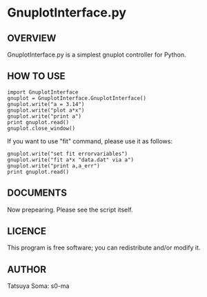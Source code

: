 GnuplotInterface.py
===================

OVERVIEW
--------
GnuplotInterface.py is a simplest gnuplot controller for Python.

HOW TO USE
----------
    import GnuplotInterface  
    gnuplot = GnuplotInterface.GnuplotInterface()  
    gnuplot.write("a = 3.14")  
    gnuplot.write("plot a*x")  
    gnuplot.write("print a")  
    print gnuplot.read()  
    gnuplot.close_window()  

If you want to use "fit" command, please use it as follows:

    gnuplot.write("set fit errorvariables")  
    gnuplot.write("fit a*x "data.dat" via a")  
    gnuplot.write("print a,a_err")  
    print gnuplot.read()  

DOCUMENTS
---------
Now prepearing. Please see the script itself.

LICENCE
-------
This program is free software; you can redistribute and/or modify it.

AUTHOR
------
Tatsuya Soma: s0-ma
